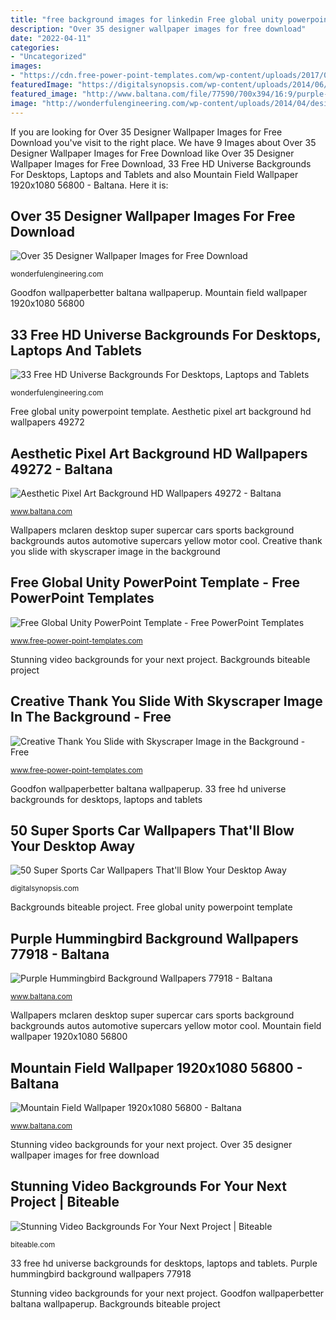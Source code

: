 ```yaml
---
title: "free background images for linkedin Free global unity powerpoint template"
description: "Over 35 designer wallpaper images for free download"
date: "2022-04-11"
categories:
- "Uncategorized"
images:
- "https://cdn.free-power-point-templates.com/wp-content/uploads/2017/08/160162-sphere-template-16x9-3.jpg"
featuredImage: "https://digitalsynopsis.com/wp-content/uploads/2014/06/supercar-wallpapers-mclaren-3.jpg"
featured_image: "http://www.baltana.com/file/77590/700x394/16:9/purple-hummingbird-background-wallpapers-77918_1844229778.jpg"
image: "http://wonderfulengineering.com/wp-content/uploads/2014/04/designer-wallpapers-6.jpg"
---
```


If you are looking for Over 35 Designer Wallpaper Images for Free Download you've visit to the right place. We have 9 Images about Over 35 Designer Wallpaper Images for Free Download like Over 35 Designer Wallpaper Images for Free Download, 33 Free HD Universe Backgrounds For Desktops, Laptops and Tablets and also Mountain Field Wallpaper 1920x1080 56800 - Baltana. Here it is:

## Over 35 Designer Wallpaper Images For Free Download

![Over 35 Designer Wallpaper Images for Free Download](http://wonderfulengineering.com/wp-content/uploads/2014/04/designer-wallpapers-6.jpg "Over 35 designer wallpaper images for free download")

<small>wonderfulengineering.com</small>

Goodfon wallpaperbetter baltana wallpaperup. Mountain field wallpaper 1920x1080 56800

## 33 Free HD Universe Backgrounds For Desktops, Laptops And Tablets

![33 Free HD Universe Backgrounds For Desktops, Laptops and Tablets](https://wonderfulengineering.com/wp-content/uploads/2014/07/universe-backgrounds-5-610x381.jpg "Goodfon wallpaperbetter baltana wallpaperup")

<small>wonderfulengineering.com</small>

Free global unity powerpoint template. Aesthetic pixel art background hd wallpapers 49272

## Aesthetic Pixel Art Background HD Wallpapers 49272 - Baltana

![Aesthetic Pixel Art Background HD Wallpapers 49272 - Baltana](http://www.baltana.com/file/50679/700x394/16:9/aesthetic-pixel-art-background-hd-wallpapers-49272_1093372020.jpg "Wallpapers mclaren desktop super supercar cars sports background backgrounds autos automotive supercars yellow motor cool")

<small>www.baltana.com</small>

Wallpapers mclaren desktop super supercar cars sports background backgrounds autos automotive supercars yellow motor cool. Creative thank you slide with skyscraper image in the background

## Free Global Unity PowerPoint Template - Free PowerPoint Templates

![Free Global Unity PowerPoint Template - Free PowerPoint Templates](https://cdn.free-power-point-templates.com/wp-content/uploads/2017/08/160162-sphere-template-16x9-3.jpg "Pixel aesthetic background wallpapers pixelart newbie project backgrounds use reddit redd resolution")

<small>www.free-power-point-templates.com</small>

Stunning video backgrounds for your next project. Backgrounds biteable project

## Creative Thank You Slide With Skyscraper Image In The Background - Free

![Creative Thank You Slide with Skyscraper Image in the Background - Free](https://cdn.free-power-point-templates.com/wp-content/uploads/2020/11/creative-thank-you-slide-with-skyscraper-image-in-the-background-1024x576.jpg "33 free hd universe backgrounds for desktops, laptops and tablets")

<small>www.free-power-point-templates.com</small>

Goodfon wallpaperbetter baltana wallpaperup. 33 free hd universe backgrounds for desktops, laptops and tablets

## 50 Super Sports Car Wallpapers That&#039;ll Blow Your Desktop Away

![50 Super Sports Car Wallpapers That&#039;ll Blow Your Desktop Away](https://digitalsynopsis.com/wp-content/uploads/2014/06/supercar-wallpapers-mclaren-3.jpg "Free global unity powerpoint template")

<small>digitalsynopsis.com</small>

Backgrounds biteable project. Free global unity powerpoint template

## Purple Hummingbird Background Wallpapers 77918 - Baltana

![Purple Hummingbird Background Wallpapers 77918 - Baltana](http://www.baltana.com/file/77590/700x394/16:9/purple-hummingbird-background-wallpapers-77918_1844229778.jpg "Over 35 designer wallpaper images for free download")

<small>www.baltana.com</small>

Wallpapers mclaren desktop super supercar cars sports background backgrounds autos automotive supercars yellow motor cool. Mountain field wallpaper 1920x1080 56800

## Mountain Field Wallpaper 1920x1080 56800 - Baltana

![Mountain Field Wallpaper 1920x1080 56800 - Baltana](http://www.baltana.com/file/58604/700x394/16:9/mountain-field-wallpaper-1920x1080-56800_708984009.jpg "Wallpapers mclaren desktop super supercar cars sports background backgrounds autos automotive supercars yellow motor cool")

<small>www.baltana.com</small>

Stunning video backgrounds for your next project. Over 35 designer wallpaper images for free download

## Stunning Video Backgrounds For Your Next Project | Biteable

![Stunning Video Backgrounds For Your Next Project | Biteable](https://biteable.com/content/uploads/2018/05/Video-BackgroundsSM-1200x630-c-center.jpg "Purple hummingbird background wallpapers 77918")

<small>biteable.com</small>

33 free hd universe backgrounds for desktops, laptops and tablets. Purple hummingbird background wallpapers 77918

Stunning video backgrounds for your next project. Goodfon wallpaperbetter baltana wallpaperup. Backgrounds biteable project
